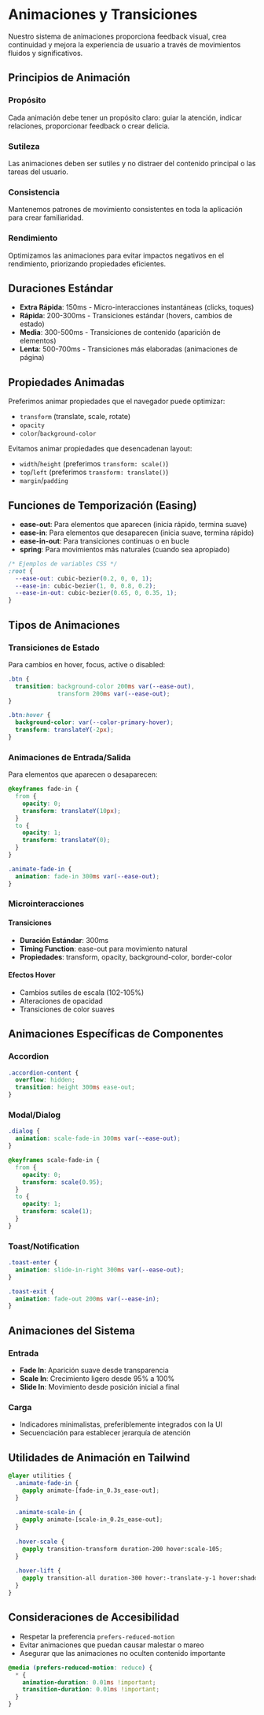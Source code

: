 
# Animaciones y Transiciones

Nuestro sistema de animaciones proporciona feedback visual, crea continuidad y mejora la experiencia de usuario a través de movimientos fluidos y significativos.

## Principios de Animación

### Propósito
Cada animación debe tener un propósito claro: guiar la atención, indicar relaciones, proporcionar feedback o crear delicia.

### Sutileza
Las animaciones deben ser sutiles y no distraer del contenido principal o las tareas del usuario.

### Consistencia
Mantenemos patrones de movimiento consistentes en toda la aplicación para crear familiaridad.

### Rendimiento
Optimizamos las animaciones para evitar impactos negativos en el rendimiento, priorizando propiedades eficientes.

## Duraciones Estándar

- **Extra Rápida**: 150ms - Micro-interacciones instantáneas (clicks, toques)
- **Rápida**: 200-300ms - Transiciones estándar (hovers, cambios de estado)
- **Media**: 300-500ms - Transiciones de contenido (aparición de elementos)
- **Lenta**: 500-700ms - Transiciones más elaboradas (animaciones de página)

## Propiedades Animadas

Preferimos animar propiedades que el navegador puede optimizar:
- `transform` (translate, scale, rotate)
- `opacity`
- `color`/`background-color`

Evitamos animar propiedades que desencadenan layout:
- `width`/`height` (preferimos `transform: scale()`)
- `top`/`left` (preferimos `transform: translate()`)
- `margin`/`padding`

## Funciones de Temporización (Easing)

- **ease-out**: Para elementos que aparecen (inicia rápido, termina suave)
- **ease-in**: Para elementos que desaparecen (inicia suave, termina rápido)
- **ease-in-out**: Para transiciones continuas o en bucle
- **spring**: Para movimientos más naturales (cuando sea apropiado)

```css
/* Ejemplos de variables CSS */
:root {
  --ease-out: cubic-bezier(0.2, 0, 0, 1);
  --ease-in: cubic-bezier(1, 0, 0.8, 0.2);
  --ease-in-out: cubic-bezier(0.65, 0, 0.35, 1);
}
```

## Tipos de Animaciones

### Transiciones de Estado

Para cambios en hover, focus, active o disabled:

```css
.btn {
  transition: background-color 200ms var(--ease-out),
              transform 200ms var(--ease-out);
}

.btn:hover {
  background-color: var(--color-primary-hover);
  transform: translateY(-2px);
}
```

### Animaciones de Entrada/Salida

Para elementos que aparecen o desaparecen:

```css
@keyframes fade-in {
  from {
    opacity: 0;
    transform: translateY(10px);
  }
  to {
    opacity: 1;
    transform: translateY(0);
  }
}

.animate-fade-in {
  animation: fade-in 300ms var(--ease-out);
}
```

### Microinteracciones

#### Transiciones
- **Duración Estándar**: 300ms
- **Timing Function**: ease-out para movimiento natural
- **Propiedades**: transform, opacity, background-color, border-color

#### Efectos Hover
- Cambios sutiles de escala (102-105%)
- Alteraciones de opacidad
- Transiciones de color suaves

## Animaciones Específicas de Componentes

### Accordion
```css
.accordion-content {
  overflow: hidden;
  transition: height 300ms ease-out;
}
```

### Modal/Dialog
```css
.dialog {
  animation: scale-fade-in 300ms var(--ease-out);
}

@keyframes scale-fade-in {
  from {
    opacity: 0;
    transform: scale(0.95);
  }
  to {
    opacity: 1;
    transform: scale(1);
  }
}
```

### Toast/Notification
```css
.toast-enter {
  animation: slide-in-right 300ms var(--ease-out);
}

.toast-exit {
  animation: fade-out 200ms var(--ease-in);
}
```

## Animaciones del Sistema

### Entrada
- **Fade In**: Aparición suave desde transparencia
- **Scale In**: Crecimiento ligero desde 95% a 100%
- **Slide In**: Movimiento desde posición inicial a final

### Carga
- Indicadores minimalistas, preferiblemente integrados con la UI
- Secuenciación para establecer jerarquía de atención

## Utilidades de Animación en Tailwind

```css
@layer utilities {
  .animate-fade-in {
    @apply animate-[fade-in_0.3s_ease-out];
  }
  
  .animate-scale-in {
    @apply animate-[scale-in_0.2s_ease-out];
  }
  
  .hover-scale {
    @apply transition-transform duration-200 hover:scale-105;
  }
  
  .hover-lift {
    @apply transition-all duration-300 hover:-translate-y-1 hover:shadow-md;
  }
}
```

## Consideraciones de Accesibilidad

- Respetar la preferencia `prefers-reduced-motion`
- Evitar animaciones que puedan causar malestar o mareo
- Asegurar que las animaciones no oculten contenido importante

```css
@media (prefers-reduced-motion: reduce) {
  * {
    animation-duration: 0.01ms !important;
    transition-duration: 0.01ms !important;
  }
}
```
